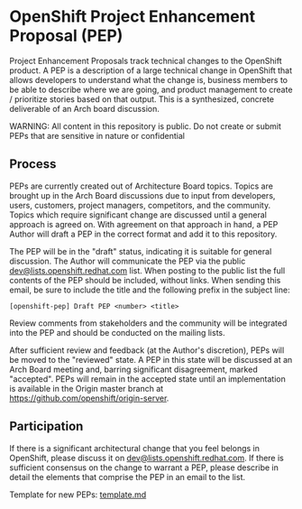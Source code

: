 OpenShift Project Enhancement Proposal (PEP)
============================================

Project Enhancement Proposals track technical changes to the OpenShift product.  A PEP is a description of a large technical change in OpenShift that allows developers to understand what the change is, business members to be able to describe where we are going, and product management to create / prioritize stories based on that output.  This is a synthesized, concrete deliverable of an Arch board discussion.

WARNING: All content in this repository is public.  Do not create or submit PEPs that are sensitive in nature or confidential


Process
-------

PEPs are currently created out of Architecture Board topics.  Topics are brought up in the Arch Board discussions due to input from developers, users, customers, project managers, competitors, and the community.  Topics which require significant change are discussed until a general approach is agreed on.  With agreement on that approach in hand, a PEP Author will draft a PEP in the correct format and add it to this repository.  

The PEP will be in the "draft" status, indicating it is suitable for general discussion.  The Author will communicate the PEP via the public dev@lists.openshift.redhat.com list.  When posting to the public list the full contents of the PEP should be included, without links.  When sending this email, be sure to include the title and the following prefix in the subject line:

    [openshift-pep] Draft PEP <number> <title>

Review comments from stakeholders and the community will be integrated into the PEP and should be conducted on the mailing lists.

After sufficient review and feedback (at the Author's discretion), PEPs will be moved to the "reviewed" state.  A PEP in this state will be discussed at an Arch Board meeting and, barring significant disagreement, marked "accepted".  PEPs will remain in the accepted state until an implementation is available in the Origin master branch at https://github.com/openshift/origin-server.


Participation
-------------

If there is a significant architectural change that you feel belongs in OpenShift, please discuss it on dev@lists.openshift.redhat.com.  If there is sufficient consensus on the change to warrant a PEP, please describe in detail the elements that comprise the PEP in an email to the list.

Template for new PEPs: [template.md](template.md)
